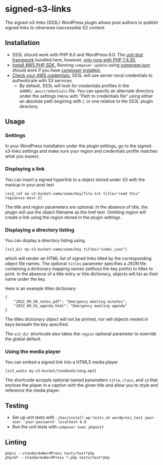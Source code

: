 # signed-s3-links
The signed-s3-links (SS3L) WordPress plugin allows post authors to publish signed links to otherwise inaccessible S3 content.

## Installation

- SS3L should work with PHP 8.0 and WordPress 6.0.  The [unit-test framework](https://phpunit.de/) bundled here, however, [only runs with PHP 7.4.30.](https://github.com/jonathanlb/signed-s3-links/issues/4)
- [Install AWS PHP SDK.](https://docs.aws.amazon.com/sdk-for-php/v3/developer-guide/getting-started_installation.html)  Running `composer update` using [composer.json](composer.json) should work if you have [composer installed.](https://getcomposer.org)
- [Check your AWS credentials.](https://docs.aws.amazon.com/cli/latest/userguide/cli-configure-files.html)  SS3L will use server-local credentials to authenticate with S3 services. 
  - By default, SS3L will look for credentials profiles in the `$HOME/.aws/credentials` file.  You can specify an alternate directory under the settings menu with "Path to credentials file" using either an absolute path begining with /, or one relative to the SS3L plugin directory.

## Usage

### Settings

In your WordPress installation under the plugin settings, go to the 
signed-s3-links settings and make sure your region and credentials profile
matches what you expect.

### Displaying a link

You can insert a signed hyperlink to a object stored under S3 with the markup in your post text
```
[ss3_ref my-s3-bucket-name/some/key/file.txt title="read this" region=us-west-2]
```
The title and region parameters are optional.
In the absence of title, the plugin will use the object filename as the href text.
Omitting region will create a link using the region stored in the plugin settings.

### Displaying a directory listing

You can display a directory listing using
```
[ss3_dir my-s3-bucket-name/some/key titles="index.json"]
```
which will render an HTML list of signed links titled by the corresponding object file names.
The optional `titles` parameter specifies a JSON file containing a dictionary mapping names (without the key prefix) to titles to print.
In the absence of a title entry or title dictionary, objects will list as their name under the key.

Here is an example titles dictionary:
```
{
	"2022_09_08_notes.pdf": "Emergency meeting minutes",
	"2022_09_01_agenda.html": "Emergency meeting agenda"
}
```

The titles dictionary object will not be printed, nor will objects nested in keys beneath the key specified.

The `ss3_dir` shortcode also takes the `region` optional parameter to override
the global default.

### Using the media player

You can embed a signed link into a HTML5 media player
```
[ss3_audio my-s3-bucket/tunebook/song.mp3]
```
The shortcode accepts optional named parameters `title`, `class`, and `id` that enclose the player in a caption with the given title and allow you to style and reference the media player.

## Testing

- Set up unit tests with `./bin/install-wp-tests.sh wordpress_test your-user 'your-password' localhost 6.0`
- Run the unit tests with `composer exec phpunit`

## Linting

```
phpcs --standard=WordPress tests/test*php
phpcbf --standard=WordPress *.php tests/test*php
```
